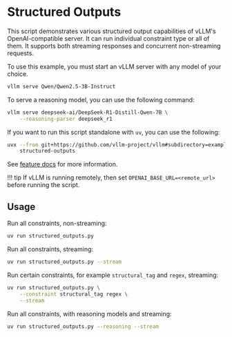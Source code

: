 # Structured Outputs

This script demonstrates various structured output capabilities of vLLM's OpenAI-compatible server.
It can run individual constraint type or all of them.
It supports both streaming responses and concurrent non-streaming requests.

To use this example, you must start an vLLM server with any model of your choice.

```bash
vllm serve Qwen/Qwen2.5-3B-Instruct
```

To serve a reasoning model, you can use the following command:

```bash
vllm serve deepseek-ai/DeepSeek-R1-Distill-Qwen-7B \
    --reasoning-parser deepseek_r1
```

If you want to run this script standalone with `uv`, you can use the following:

```bash
uvx --from git+https://github.com/vllm-project/vllm#subdirectory=examples/online_serving/structured_outputs \
    structured-outputs
```

See [feature docs](https://docs.vllm.ai/en/latest/features/structured_outputs.html) for more information.

!!! tip
    If vLLM is running remotely, then set `OPENAI_BASE_URL=<remote_url>` before running the script.

## Usage

Run all constraints, non-streaming:

```bash
uv run structured_outputs.py
```

Run all constraints, streaming:

```bash
uv run structured_outputs.py --stream
```

Run certain constraints, for example `structural_tag` and `regex`, streaming:

```bash
uv run structured_outputs.py \
    --constraint structural_tag regex \
    --stream
```

Run all constraints, with reasoning models and streaming:

```bash
uv run structured_outputs.py --reasoning --stream
```

